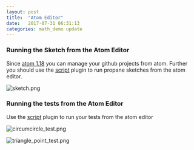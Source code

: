 ```yaml
---
layout: post
title:  "Atom Editor"
date:   2017-07-31 06:31:13
categories: math_demo update
---
```


### Running the Sketch from the Atom Editor ###

Since [atom 1.18][blog] you can manage your github projects from atom. Further you should use the [script][script] plugin to run propane sketches from the atom editor.

![sketch.png]({{site.github.url}}/assets/sketch.png)

### Running the tests from the Atom Editor ###

Use the [script][script] plugin to run your tests from the atom editor

![circumcircle_test.png]({{site.github.url}}/assets/circumcircle_test.png)

![triangle_point_test.png]({{site.github.url}}/assets/triangle_point_test.png)

[blog]:http://blog.atom.io/2017/06/13/atom-1-18.html

[script]:https://atom.io/packages/script
